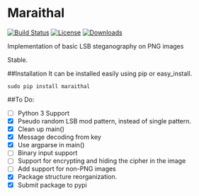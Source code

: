 Maraithal
================
[![Build Status](https://img.shields.io/travis/rkrp/maraithal.svg)](https://travis-ci.org/rkrp/maraithal)
[![License](https://img.shields.io/badge/license-GPLv3-blue.svg)](https://github.com/rkrp/lsb-steganography)
[![Downloads](https://img.shields.io/pypi/dm/maraithal.svg)](https://pypi.python.org/pypi/maraithal)

Implementation of basic LSB steganography on PNG images

Stable.

##Installation
It can be installed easily using pip or easy_install. 
```
sudo pip install maraithal
```

##To Do:
- [ ] Python 3 Support
- [x] Pseudo random LSB mod pattern, instead of single pattern.
- [x] Clean up main()
- [x] Message decoding from key
- [x] Use argparse in main()
- [ ] Binary input support
- [ ] Support for encrypting and hiding the cipher in the image
- [ ] Add support for non-PNG images
- [x] Package structure reorganization.
- [x] Submit package to pypi
